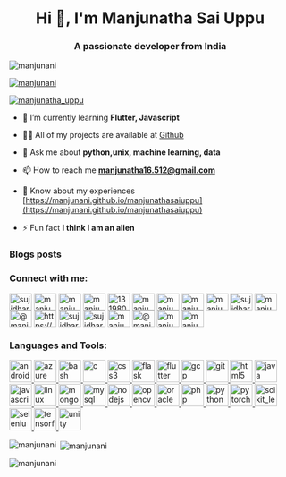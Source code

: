 <h1 align="center">Hi 👋, I'm Manjunatha Sai Uppu</h1>
<h3 align="center">A passionate developer from India</h3>

<p align="left"> <img src="https://komarev.com/ghpvc/?username=manjunani&label=Profile%20views&color=7a47ae&style=flat" alt="manjunani" /> </p>

<p align="left"> <a href="https://github.com/ryo-ma/github-profile-trophy"><img src="https://github-profile-trophy.vercel.app/?username=manjunani" alt="manjunani" /></a> </p>

<p align="left"> <a href="https://twitter.com/manjunatha_uppu" target="blank"><img src="https://img.shields.io/twitter/follow/manjunatha_uppu?logo=twitter&style=for-the-badge" alt="manjunatha_uppu" /></a> </p>

- 🌱 I’m currently learning **Flutter, Javascript**

- 👨‍💻 All of my projects are available at [Github](Github)

- 💬 Ask me about **python,unix, machine learning, data**

- 📫 How to reach me **manjunatha16.512@gmail.com**

- 📄 Know about my experiences [https://manjunani.github.io/manjunathasaiuppu](https://manjunani.github.io/manjunathasaiuppu)

- ⚡ Fun fact **I think I am an alien**

### Blogs posts
<!-- BLOG-POST-LIST:START -->
<!-- BLOG-POST-LIST:END -->

<h3 align="left">Connect with me:</h3>
<p align="left">
<a href="https://codepen.io/sujidhar" target="blank"><img align="center" src="https://cdn.jsdelivr.net/npm/simple-icons@3.0.1/icons/codepen.svg" alt="sujidhar" height="30" width="40" /></a>
<a href="https://dev.to/manjunani" target="blank"><img align="center" src="https://cdn.jsdelivr.net/npm/simple-icons@3.0.1/icons/dev-dot-to.svg" alt="manjunani" height="30" width="40" /></a>
<a href="https://twitter.com/manjunatha_uppu" target="blank"><img align="center" src="https://cdn.jsdelivr.net/npm/simple-icons@3.0.1/icons/twitter.svg" alt="manjunatha_uppu" height="30" width="40" /></a>
<a href="https://linkedin.com/in/manjunathasai" target="blank"><img align="center" src="https://cdn.jsdelivr.net/npm/simple-icons@3.0.1/icons/linkedin.svg" alt="manjunathasai" height="30" width="40" /></a>
<a href="https://stackoverflow.com/users/13198079" target="blank"><img align="center" src="https://cdn.jsdelivr.net/npm/simple-icons@3.0.1/icons/stackoverflow.svg" alt="13198079" height="30" width="40" /></a>
<a href="https://codesandbox.com/manjunatha_uppu" target="blank"><img align="center" src="https://cdn.jsdelivr.net/npm/simple-icons@3.0.1/icons/codesandbox.svg" alt="manjunatha_uppu" height="30" width="40" /></a>
<a href="https://kaggle.com/manjunatha212" target="blank"><img align="center" src="https://cdn.jsdelivr.net/npm/simple-icons@3.0.1/icons/kaggle.svg" alt="manjunatha212" height="30" width="40" /></a>
<a href="https://fb.com/manju.nani.351" target="blank"><img align="center" src="https://cdn.jsdelivr.net/npm/simple-icons@3.0.1/icons/facebook.svg" alt="manju.nani.351" height="30" width="40" /></a>
<a href="https://instagram.com/manjunatha_uppu" target="blank"><img align="center" src="https://cdn.jsdelivr.net/npm/simple-icons@3.0.1/icons/instagram.svg" alt="manjunatha_uppu" height="30" width="40" /></a>
<a href="https://dribbble.com/sujidhar" target="blank"><img align="center" src="https://cdn.jsdelivr.net/npm/simple-icons@3.0.1/icons/dribbble.svg" alt="sujidhar" height="30" width="40" /></a>
<a href="https://www.behance.net/manjunatha063e" target="blank"><img align="center" src="https://cdn.jsdelivr.net/npm/simple-icons@3.0.1/icons/behance.svg" alt="manjunatha063e" height="30" width="40" /></a>
<a href="https://medium.com/@manjunatha16.512" target="blank"><img align="center" src="https://cdn.jsdelivr.net/npm/simple-icons@3.0.1/icons/medium.svg" alt="@manjunatha16.512" height="30" width="40" /></a>
<a href="https://www.youtube.com/c/https://www.youtube.com/channel/ucywbuvno8z6mho4nbt80jng" target="blank"><img align="center" src="https://cdn.jsdelivr.net/npm/simple-icons@3.0.1/icons/youtube.svg" alt="https://www.youtube.com/channel/ucywbuvno8z6mho4nbt80jng" height="30" width="40" /></a>
<a href="https://www.codechef.com/users/sujidhar" target="blank"><img align="center" src="https://cdn.jsdelivr.net/npm/simple-icons@3.1.0/icons/codechef.svg" alt="sujidhar" height="30" width="40" /></a>
<a href="https://www.hackerrank.com/sujidhar" target="blank"><img align="center" src="https://cdn.jsdelivr.net/npm/simple-icons@3.0.1/icons/hackerrank.svg" alt="sujidhar" height="30" width="40" /></a>
<a href="https://www.leetcode.com/manjunathasaiuppu" target="blank"><img align="center" src="https://cdn.jsdelivr.net/npm/simple-icons@3.0.1/icons/leetcode.svg" alt="manjunathasaiuppu" height="30" width="40" /></a>
<a href="https://www.hackerearth.com/@manjunathasai" target="blank"><img align="center" src="https://cdn.jsdelivr.net/npm/simple-icons@3.0.1/icons/hackerearth.svg" alt="@manjunathasai" height="30" width="40" /></a>
<a href="https://auth.geeksforgeeks.org/user/manjunathasaiuppu" target="blank"><img align="center" src="https://cdn.jsdelivr.net/npm/simple-icons@3.0.1/icons/geeksforgeeks.svg" alt="manjunathasaiuppu" height="30" width="40" /></a>
<a href="https://www.topcoder.com/members/manjunathauppu" target="blank"><img align="center" src="https://cdn.jsdelivr.net/npm/simple-icons@3.0.1/icons/topcoder.svg" alt="manjunathauppu" height="30" width="40" /></a>
</p>

<h3 align="left">Languages and Tools:</h3>
<p align="left"> <a href="https://developer.android.com" target="_blank"> <img src="https://devicons.github.io/devicon/devicon.git/icons/android/android-original-wordmark.svg" alt="android" width="40" height="40"/> </a> <a href="https://azure.microsoft.com/en-in/" target="_blank"> <img src="https://www.vectorlogo.zone/logos/microsoft_azure/microsoft_azure-icon.svg" alt="azure" width="40" height="40"/> </a> <a href="https://www.gnu.org/software/bash/" target="_blank"> <img src="https://www.vectorlogo.zone/logos/gnu_bash/gnu_bash-icon.svg" alt="bash" width="40" height="40"/> </a> <a href="https://www.cprogramming.com/" target="_blank"> <img src="https://devicons.github.io/devicon/devicon.git/icons/c/c-original.svg" alt="c" width="40" height="40"/> </a> <a href="https://www.w3schools.com/css/" target="_blank"> <img src="https://devicons.github.io/devicon/devicon.git/icons/css3/css3-original-wordmark.svg" alt="css3" width="40" height="40"/> </a> <a href="https://flask.palletsprojects.com/" target="_blank"> <img src="https://www.vectorlogo.zone/logos/pocoo_flask/pocoo_flask-icon.svg" alt="flask" width="40" height="40"/> </a> <a href="https://flutter.dev" target="_blank"> <img src="https://www.vectorlogo.zone/logos/flutterio/flutterio-icon.svg" alt="flutter" width="40" height="40"/> </a> <a href="https://cloud.google.com" target="_blank"> <img src="https://www.vectorlogo.zone/logos/google_cloud/google_cloud-icon.svg" alt="gcp" width="40" height="40"/> </a> <a href="https://git-scm.com/" target="_blank"> <img src="https://www.vectorlogo.zone/logos/git-scm/git-scm-icon.svg" alt="git" width="40" height="40"/> </a> <a href="https://www.w3.org/html/" target="_blank"> <img src="https://devicons.github.io/devicon/devicon.git/icons/html5/html5-original-wordmark.svg" alt="html5" width="40" height="40"/> </a> <a href="https://www.java.com" target="_blank"> <img src="https://devicons.github.io/devicon/devicon.git/icons/java/java-original-wordmark.svg" alt="java" width="40" height="40"/> </a> <a href="https://developer.mozilla.org/en-US/docs/Web/JavaScript" target="_blank"> <img src="https://devicons.github.io/devicon/devicon.git/icons/javascript/javascript-original.svg" alt="javascript" width="40" height="40"/> </a> <a href="https://www.linux.org/" target="_blank"> <img src="https://devicons.github.io/devicon/devicon.git/icons/linux/linux-original.svg" alt="linux" width="40" height="40"/> </a> <a href="https://www.mongodb.com/" target="_blank"> <img src="https://devicons.github.io/devicon/devicon.git/icons/mongodb/mongodb-original-wordmark.svg" alt="mongodb" width="40" height="40"/> </a> <a href="https://www.mysql.com/" target="_blank"> <img src="https://devicons.github.io/devicon/devicon.git/icons/mysql/mysql-original-wordmark.svg" alt="mysql" width="40" height="40"/> </a> <a href="https://nodejs.org" target="_blank"> <img src="https://devicons.github.io/devicon/devicon.git/icons/nodejs/nodejs-original-wordmark.svg" alt="nodejs" width="40" height="40"/> </a> <a href="https://opencv.org/" target="_blank"> <img src="https://www.vectorlogo.zone/logos/opencv/opencv-icon.svg" alt="opencv" width="40" height="40"/> </a> <a href="https://www.oracle.com/" target="_blank"> <img src="https://devicons.github.io/devicon/devicon.git/icons/oracle/oracle-original.svg" alt="oracle" width="40" height="40"/> </a> <a href="https://www.php.net" target="_blank"> <img src="https://devicons.github.io/devicon/devicon.git/icons/php/php-original.svg" alt="php" width="40" height="40"/> </a> <a href="https://www.python.org" target="_blank"> <img src="https://devicons.github.io/devicon/devicon.git/icons/python/python-original.svg" alt="python" width="40" height="40"/> </a> <a href="https://pytorch.org/" target="_blank"> <img src="https://www.vectorlogo.zone/logos/pytorch/pytorch-icon.svg" alt="pytorch" width="40" height="40"/> </a> <a href="https://scikit-learn.org/" target="_blank"> <img src="https://upload.wikimedia.org/wikipedia/commons/0/05/Scikit_learn_logo_small.svg" alt="scikit_learn" width="40" height="40"/> </a> <a href="https://www.selenium.dev" target="_blank"> <img src="https://raw.githubusercontent.com/detain/svg-logos/780f25886640cef088af994181646db2f6b1a3f8/svg/selenium-logo.svg" alt="selenium" width="40" height="40"/> </a> <a href="https://www.tensorflow.org" target="_blank"> <img src="https://www.vectorlogo.zone/logos/tensorflow/tensorflow-icon.svg" alt="tensorflow" width="40" height="40"/> </a> <a href="https://unity.com/" target="_blank"> <img src="https://www.vectorlogo.zone/logos/unity3d/unity3d-icon.svg" alt="unity" width="40" height="40"/> </a> </p>

<p><img align="left" src="https://github-readme-stats.vercel.app/api/top-langs?username=manjunani&show_icons=true&locale=en&layout=compact" alt="manjunani" /></p>

<p>&nbsp;<img align="center" src="https://github-readme-stats.vercel.app/api?username=manjunani&show_icons=true&locale=en" alt="manjunani" /></p>

<p><img align="center" src="https://github-readme-streak-stats.herokuapp.com/?user=manjunani&theme=dark" alt="manjunani" /></p>
